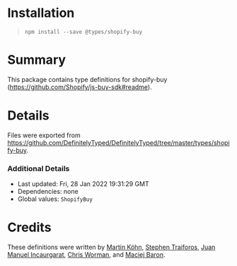 # Installation
> `npm install --save @types/shopify-buy`

# Summary
This package contains type definitions for shopify-buy (https://github.com/Shopify/js-buy-sdk#readme).

# Details
Files were exported from https://github.com/DefinitelyTyped/DefinitelyTyped/tree/master/types/shopify-buy.

### Additional Details
 * Last updated: Fri, 28 Jan 2022 19:31:29 GMT
 * Dependencies: none
 * Global values: `ShopifyBuy`

# Credits
These definitions were written by [Martin Köhn](https://github.com/openminder), [Stephen Traiforos](https://github.com/straiforos), [Juan Manuel Incaurgarat](https://github.com/kilinkis), [Chris Worman](https://github.com/chrisworman-pela), and [Maciej Baron](https://github.com/MaciekBaron).
